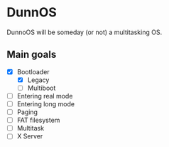 # DunnOS

DunnoOS will be someday (or not) a multitasking OS.

## Main goals

- [x] Bootloader
    - [x] Legacy
    - [ ] Multiboot
- [ ] Entering real mode
- [ ] Entering long mode
- [ ] Paging
- [ ] FAT filesystem
- [ ] Multitask
- [ ] X Server
